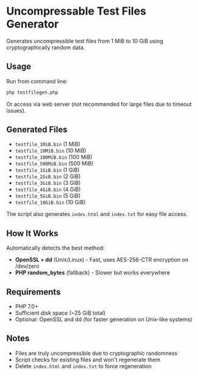 # Uncompressable Test Files Generator

Generates uncompressible test files from 1 MiB to 10 GiB using cryptographically random data.

## Usage

Run from command line:

```bash
php testfilegen.php
```

Or access via web server (not recommended for large files due to timeout issues).

## Generated Files

- `testfile_1MiB.bin` (1 MiB)
- `testfile_10MiB.bin` (10 MiB)
- `testfile_100MiB.bin` (100 MiB)
- `testfile_500MiB.bin` (500 MiB)
- `testfile_1GiB.bin` (1 GiB)
- `testfile_2GiB.bin` (2 GiB)
- `testfile_3GiB.bin` (3 GiB)
- `testfile_4GiB.bin` (4 GiB)
- `testfile_5GiB.bin` (5 GiB)
- `testfile_10GiB.bin` (10 GiB)

The script also generates `index.html` and `index.txt` for easy file access.

## How It Works

Automatically detects the best method:
- **OpenSSL + dd** (Unix/Linux) - Fast, uses AES-256-CTR encryption on /dev/zero
- **PHP random_bytes** (fallback) - Slower but works everywhere

## Requirements

- PHP 7.0+
- Sufficient disk space (~25 GiB total)
- Optional: OpenSSL and dd (for faster generation on Unix-like systems)

## Notes

- Files are truly uncompressible due to cryptographic randomness
- Script checks for existing files and won't regenerate them
- Delete `index.html` and `index.txt` to force regeneration
